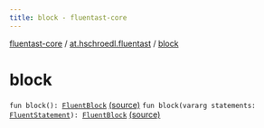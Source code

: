 ```yaml
---
title: block - fluentast-core
---
```


[fluentast-core](../index.html) / [at.hschroedl.fluentast](index.html) / [block](.)

# block

`fun block(): `[`FluentBlock`](../at.hschroedl.fluentast.ast.statement/-fluent-block.html) [(source)](https://github.com/hschroedl/FluentAST/tree/master/core/src/main/kotlin//at.hschroedl.fluentast/Fluentast.kt#L242)
`fun block(vararg statements: `[`FluentStatement`](../at.hschroedl.fluentast.ast.statement/-fluent-statement/index.html)`): `[`FluentBlock`](../at.hschroedl.fluentast.ast.statement/-fluent-block.html) [(source)](https://github.com/hschroedl/FluentAST/tree/master/core/src/main/kotlin//at.hschroedl.fluentast/Fluentast.kt#L246)